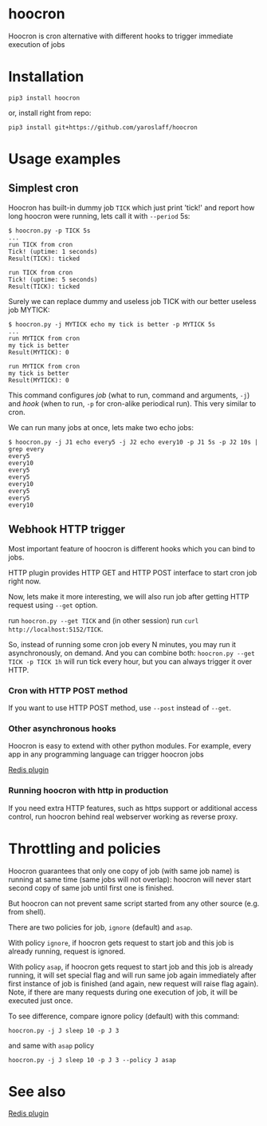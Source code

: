 # hoocron
Hoocron is cron alternative with different hooks to trigger immediate execution of jobs

# Installation
~~~
pip3 install hoocron
~~~

or, install right from repo:
~~~
pip3 install git+https://github.com/yaroslaff/hoocron
~~~

# Usage examples

## Simplest cron

Hoocron has built-in dummy job `TICK` which just print 'tick!' and report how long hoocron were running, lets call it with `--period` 5s:

~~~shell
$ hoocron.py -p TICK 5s
...
run TICK from cron
Tick! (uptime: 1 seconds)
Result(TICK): ticked

run TICK from cron
Tick! (uptime: 5 seconds)
Result(TICK): ticked
~~~

Surely we can replace dummy and useless job TICK with our better useless job MYTICK:

~~~shell
$ hoocron.py -j MYTICK echo my tick is better -p MYTICK 5s
...
run MYTICK from cron
my tick is better
Result(MYTICK): 0

run MYTICK from cron
my tick is better
Result(MYTICK): 0
~~~

This command configures *job* (what to run, command and arguments, `-j`) and *hook* (when to run, `-p` for cron-alike periodical run). This very similar to cron. 

We can run many jobs at once, lets make two echo jobs:
~~~shell
$ hoocron.py -j J1 echo every5 -j J2 echo every10 -p J1 5s -p J2 10s | grep every
every5
every10
every5
every5
every10
every5
every5
every10
~~~

## Webhook HTTP trigger

Most important feature of hoocron is different hooks which you can bind to jobs. 

HTTP plugin provides HTTP GET and HTTP POST interface to start cron job right now.

Now, lets make it more interesting, we will also run job after getting HTTP request using `--get` option.

run `hoocron.py --get TICK` and (in other session) run `curl http://localhost:5152/TICK`.

So, instead of running some cron job every N minutes, you may run it asynchronously, on demand. And you can combine both: `hoocron.py --get TICK -p TICK 1h` will run tick every hour, but you can always trigger it over HTTP.

### Cron with HTTP POST method
If you want to use HTTP POST method, use `--post` instead of `--get`.

### Other asynchronous hooks
Hoocron is easy to extend with other python modules. For example, every app in any programming language can trigger hoocron jobs 

[Redis plugin](https://github.com/yaroslaff/hoocron-plugin-redis)

### Running hoocron with http in production
If you need extra HTTP features, such as https support or additional access control, run hoocron behind real webserver working as reverse proxy.

# Throttling and policies
Hoocron guarantees that only one copy of job (with same job name) is running at same time (same jobs will not overlap): hoocron will never start second copy of same job until first one is finished. 

But hoocron can not prevent same script started from any other source (e.g. from shell).

There are two policies for job, `ignore` (default) and `asap`. 

With policy `ignore`, if hoocron gets request to start job and this job is already running, request is ignored.

With policy `asap`, if hoocron gets request to start job and this job is already running, it will set special flag and will run same job again immediately after first instance of job is finished (and again, new request will raise flag again). Note, if there are many requests during one execution of job, it will be executed just once. 

To see difference, compare ignore policy (default) with this command:
~~~shell
hoocron.py -j J sleep 10 -p J 3
~~~

and same with `asap` policy
~~~shell
hoocron.py -j J sleep 10 -p J 3 --policy J asap
~~~

# See also

[Redis plugin](https://github.com/yaroslaff/hoocron-plugin-redis)
